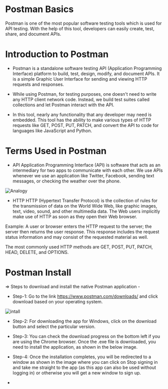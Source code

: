 # Postman Basics

Postman is one of the most popular software testing tools which is used for API testing. With the help of this tool, developers can easily create, test, share, and document APIs.

# Introduction to Postman
- Postman is a standalone software testing API (Application Programming Interface) platform to build, test, design, modify, and document APIs. It is a simple Graphic User Interface for sending and viewing HTTP requests and responses.

- While using Postman, for testing purposes, one doesn't need to write any HTTP client network code. Instead, we build test suites called collections and let Postman interact with the API.

- In this tool, nearly any functionality that any developer may need is embedded. This tool has the ability to make various types of HTTP requests like GET, POST, PUT, PATCH, and convert the API to code for languages like JavaScript and Python.


# Terms Used in Postman 
- API
Application Programming Interface (API) is software that acts as an intermediary for two apps to communicate with each other. We use APIs whenever we use an application like Twitter, Facebook, sending text messages, or checking the weather over the phone.


<image src="api-restaurant-analogy-example.jpg" alt= "Analogy">


- HTTP
HTTP (Hypertext Transfer Protocol) is the collection of rules for the transmission of data on the World Wide Web, like graphic images, text, video, sound, and other multimedia data. The Web users implicitly make use of HTTP as soon as they open their Web browser.

Example: A user or browser enters the HTTP request to the server; the server then returns the user response. This response includes the request status information and may consist of the requested material as well.

The most commonly used HTTP methods are GET, POST, PUT, PATCH, HEAD, DELETE, and OPTIONS.



# Postman Install
=> Steps to download and install the native Postman application -

- Step-1: Go to the link https://www.postman.com/downloads/ and click download based on your operating system.

<image src="postman-installation-and-updates.png"  alt= "intall">

- Step-2: For downloading the app for Windows, click on the download button and select the particular version. 

- Step-3: You can check the download progress on the bottom left if you are using the Chrome browser. Once the .exe file is downloaded, you need to install the application, as shown in the below image.

- Step-4: Once the installation completes, you will be redirected to a window as shown in the image where you can click on Stop signing in and take me straight to the app (as this app can also be used without logging in) or otherwise you will get a new window to sign up.

- 